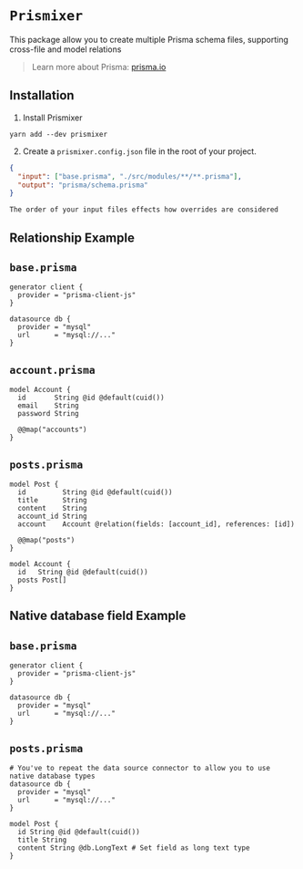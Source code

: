 # `Prismixer`

This package allow you to create multiple Prisma schema files, supporting cross-file and model relations

> Learn more about Prisma: [prisma.io](https://prisma.io)

## Installation

1. Install Prismixer

```
yarn add --dev prismixer
```

2. Create a `prismixer.config.json` file in the root of your project.

```json
{
  "input": ["base.prisma", "./src/modules/**/**.prisma"],
  "output": "prisma/schema.prisma"
}
```

```
The order of your input files effects how overrides are considered
```

## Relationship Example

## `base.prisma`
```prisma
generator client {
  provider = "prisma-client-js"
}

datasource db {
  provider = "mysql"
  url      = "mysql://..."
}
```

## `account.prisma`
```prisma
model Account {
  id       String @id @default(cuid())
  email    String
  password String

  @@map("accounts")
}
```

## `posts.prisma`
```
model Post {
  id         String @id @default(cuid())
  title      String
  content    String
  account_id String
  account    Account @relation(fields: [account_id], references: [id])

  @@map("posts")
}

model Account {
  id   String @id @default(cuid())
  posts Post[]
}
```

## Native database field Example

## `base.prisma`
```prisma
generator client {
  provider = "prisma-client-js"
}

datasource db {
  provider = "mysql"
  url      = "mysql://..."
}
```

## `posts.prisma`
```
# You've to repeat the data source connector to allow you to use native database types
datasource db {
  provider = "mysql"
  url      = "mysql://..."
}

model Post {
  id String @id @default(cuid())
  title String
  content String @db.LongText # Set field as long text type
}
```